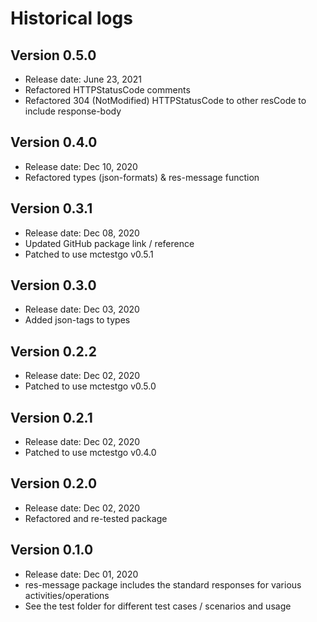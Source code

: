 # Historical logs

## Version 0.5.0

- Release date: June 23, 2021
- Refactored HTTPStatusCode comments
- Refactored 304 (NotModified) HTTPStatusCode to other resCode to include response-body

## Version 0.4.0

- Release date: Dec 10, 2020
- Refactored types (json-formats) & res-message function

## Version 0.3.1

- Release date: Dec 08, 2020
- Updated GitHub package link / reference
- Patched to use mctestgo v0.5.1

## Version 0.3.0

- Release date: Dec 03, 2020
- Added json-tags to types

## Version 0.2.2

- Release date: Dec 02, 2020
- Patched to use mctestgo v0.5.0

## Version 0.2.1

- Release date: Dec 02, 2020
- Patched to use mctestgo v0.4.0

## Version 0.2.0

- Release date: Dec 02, 2020
- Refactored and re-tested package

## Version 0.1.0

- Release date: Dec 01, 2020
- res-message package includes the standard responses for various activities/operations
- See the test folder for different test cases / scenarios and usage
